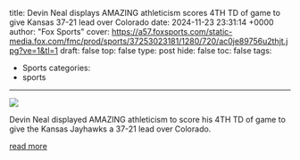 title: Devin Neal displays AMAZING athleticism scores 4TH TD of game to give Kansas 37-21 lead over Colorado
date: 2024-11-23 23:31:14 +0000
author: "Fox Sports"
cover: https://a57.foxsports.com/static-media.fox.com/fmc/prod/sports/37253023181/1280/720/ac0je89756u2thjt.jpg?ve=1&tl=1
draft: false
top: false
type: post
hide: false
toc: false
tags:
  - Sports
categories:
  - sports
---

![](https://a57.foxsports.com/static-media.fox.com/fmc/prod/sports/37253023181/1280/720/ac0je89756u2thjt.jpg?ve=1&tl=1)

Devin Neal displayed AMAZING athleticism to score his 4TH TD of game to give the Kansas Jayhawks a 37-21 lead over Colorado.

[read more](https://www.foxsports.com/watch/fmc-ms83ht68g7vlgkps)
